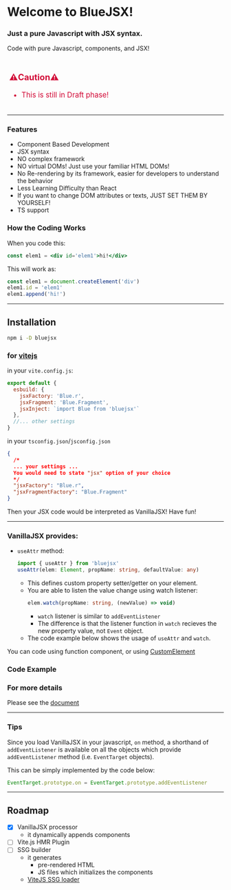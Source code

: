 <div class='center'>

<div id='logo_container'></div>

#  Welcome to BlueJSX!

### Just a pure Javascript with JSX syntax.

Code with pure Javascript, components, and JSX!
</div>


<div class='boxed' style='color: #d20c38; font-size: larger; padding: 0.3rem; border-color: red;'>

### ⚠️Caution⚠️
- This is still in Draft phase!

</div>

---

### Features
- Component Based Development
- JSX syntax
- NO complex framework
- NO virtual DOMs! Just use your familiar HTML DOMs!
- No Re-rendering by its framework, easier for developers to understand the behavior
- Less Learning Difficulty than React
- If you want to change DOM attributes or texts, JUST SET THEM BY YOURSELF!
- TS support



### How the Coding Works
When you code this:
```jsx
const elem1 = <div id='elem1'>hi!</div>
```
This will work as:
```js
const elem1 = document.createElement('div')
elem1.id = 'elem1'
elem1.append('hi!')
```

---


## Installation

```sh
npm i -D bluejsx
```
### for [vitejs](https://vitejs.dev/)
in your `vite.config.js`:
```js
export default {
  esbuild: {
    jsxFactory: 'Blue.r',
    jsxFragment: 'Blue.Fragment',
    jsxInject: `import Blue from 'bluejsx'`
  },
  //... other settings
}
```

in your `tsconfig.json`/`jsconfig.json`

```json
{
  /*
  ... your settings ...
  You would need to state "jsx" option of your choice
  */
  "jsxFactory": "Blue.r",
  "jsxFragmentFactory": "Blue.Fragment"
}
```

Then your JSX code would be interpreted as VanillaJSX! Have fun!

---


### VanillaJSX provides:
- `useAttr` method:
  ```ts
  import { useAttr } from 'bluejsx'
  useAttr(elem: Element, propName: string, defaultValue: any)
  ```
  - This defines custom property setter/getter on your element.
  - You are able to listen the value change using watch listener:
    ```ts
    elem.watch(propName: string, (newValue) => void)
    ```
    - `watch` listener is similar to `addEventListener` 
    - The difference is that the listener function in `watch` recieves the new property value, not `Event` object.
  - The code example below shows the usage of `useAttr` and `watch`.

You can code using function component, or using [CustomElement](https://developer.mozilla.org/ja/docs/Web/Web_Components/Using_custom_elements)

### Code Example
<div id='example-codespace'></div>

### For more details 

Please see the [document](https://github.com/vanillajsx/VanillaJSX/tree/master/doc)

---

### Tips

Since you load VanillaJSX in your javascript, `on` method, a shorthand of `addEventListener` is available on all the objects which provide `addEventListener` method (i.e. `EventTarget` objects).

This can be simply implemented by the code below:

```js
EventTarget.prototype.on = EventTarget.prototype.addEventListener
```


---

## Roadmap

- [x] VanillaJSX processor
  - it dynamically appends components
- [ ] Vite.js HMR Plugin
- [ ] SSG builder
  - it generates 
    - pre-rendered HTML
    - JS files which initializes the components
  - [ViteJS SSG loader](https://vitejs.dev/guide/ssr.html#ssr-specific-plugin-logic)

